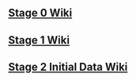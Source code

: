 ## [Stage 0 Wiki](../../../wiki/blob/master/Stage-0-Setting-Pentaho-Vars)
## [Stage 1 Wiki](../../../wiki/Stage-1-Setup-Reference-and-Mapping-Data)
## [Stage 2 Initial Data Wiki](../../../wiki/Stage-2-Initial-Data)

